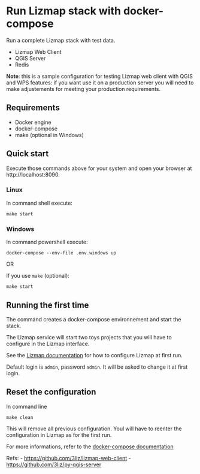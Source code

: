 # Run Lizmap stack with docker-compose

Run a complete Lizmap stack with test data. 

- Lizmap Web Client
- QGIS Server
- Redis

**Note**: this is a sample configuration for testing Lizmap web client with QGIS and WPS features: 
if you want use it on a production server you will need to make adjustements for meeting 
your production requirements. 

## Requirements

- Docker engine
- docker-compose
- make (optional in Windows)

## Quick start

Execute those commands above for your system and open your browser at http://localhost:8090.
### Linux

In command shell execute:
```
make start
```

### Windows

In command powershell execute:

```
docker-compose --env-file .env.windows up
```

OR

If you use `make` (optional):
```
make start
```

## Running the first time

The command creates a docker-compose environnement and start the stack.

The Lizmap service will start two toys projects that you will have to configure in the Lizmap
interface.

See the [Lizmap documentation](https://docs.lizmap.com) for how to configure Lizmap at first run.

Default login is `admin`, password `admin`. It will be asked to change it at first login.

## Reset the configuration

In command line

```
make clean 
```

This will remove all previous configuration. Youl will have to reenter the configuration in Lizmap
as for the first run.

For more informations, refer to the [docker-compose documentation](https://docs.docker.com/compose/)

Refs:
    - https://github.com/3liz/lizmap-web-client
    - https://github.com/3liz/py-qgis-server
